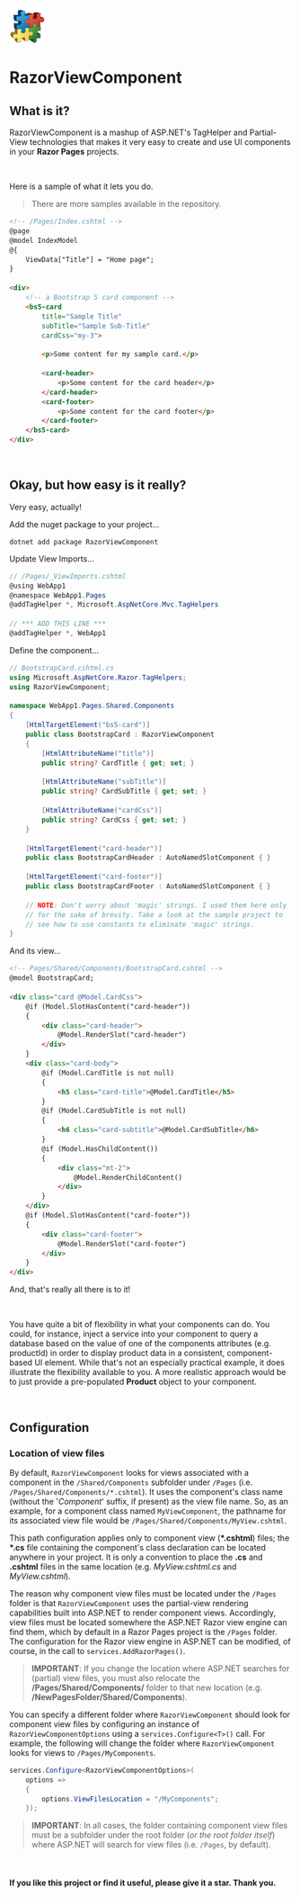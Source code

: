 ﻿<img src="Logo.png" alt="project icon" />

# RazorViewComponent

## What is it?

RazorViewComponent is a mashup of ASP.NET's TagHelper and Partial-View technologies that makes it very easy to create and use UI components in your __Razor Pages__ projects.

<br>

Here is a sample of what it lets you do.

> There are more samples available in the repository.

```HTML
<!-- /Pages/Index.cshtml -->
@page
@model IndexModel
@{
	ViewData["Title"] = "Home page";
}

<div>
	<!-- a Bootstrap 5 card component -->
	<bs5-card 
		title="Sample Title" 
		subTitle="Sample Sub-Title"
		cardCss="my-3">

		<p>Some content for my sample card.</p>

		<card-header>
			<p>Some content for the card header</p>
		</card-header>
		<card-footer>
			<p>Some content for the card footer</p>
		</card-footer>
	</bs5-card>
</div>
```

<br>

## Okay, but how easy is it really?

Very easy, actually!

Add the nuget package to your project...
```
dotnet add package RazorViewComponent
```

Update View Imports...

```C#
// /Pages/_ViewImports.cshtml
@using WebApp1
@namespace WebApp1.Pages
@addTagHelper *, Microsoft.AspNetCore.Mvc.TagHelpers

// *** ADD THIS LINE ***
@addTagHelper *, WebApp1
```

Define the component...

```C#
// BootstrapCard.cshtml.cs
using Microsoft.AspNetCore.Razor.TagHelpers;
using RazorViewComponent;

namespace WebApp1.Pages.Shared.Components
{
	[HtmlTargetElement("bs5-card")]
	public class BootstrapCard : RazorViewComponent
	{
		[HtmlAttributeName("title")]
		public string? CardTitle { get; set; }

		[HtmlAttributeName("subTitle")]
		public string? CardSubTitle { get; set; }

		[HtmlAttributeName("cardCss")]
		public string? CardCss { get; set; }
	}

	[HtmlTargetElement("card-header")]
	public class BootstrapCardHeader : AutoNamedSlotComponent { }

	[HtmlTargetElement("card-footer")]
	public class BootstrapCardFooter : AutoNamedSlotComponent { }

	// NOTE: Don't worry about 'magic' strings. I used them here only 
	// for the sake of brevity. Take a look at the sample project to 
	// see how to use constants to eliminate 'magic' strings.
}
```

And its view...

```HTML
<!-- Pages/Shared/Components/BootstrapCard.cshtml -->
@model BootstrapCard;

<div class="card @Model.CardCss">
	@if (Model.SlotHasContent("card-header"))
	{
		<div class="card-header">
			@Model.RenderSlot("card-header")
		</div>
	}
	<div class="card-body">
		@if (Model.CardTitle is not null)
		{
			<h5 class="card-title">@Model.CardTitle</h5>
		}
		@if (Model.CardSubTitle is not null)
		{
			<h6 class="card-subtitle">@Model.CardSubTitle</h6>
		}
		@if (Model.HasChildContent())
		{
			<div class="mt-2">
				@Model.RenderChildContent()
			</div>
		}
	</div>
	@if (Model.SlotHasContent("card-footer"))
	{
		<div class="card-footer">
			@Model.RenderSlot("card-footer")
		</div>
	}
</div>
```
And, that's really all there is to it!

<br>

You have quite a bit of flexibility in what your components can do. You could, for instance, inject a service into your component to query a database based on the value of one of the components attributes (e.g. productId) in order to display product data in a consistent, component-based UI element. While that's not an especially practical example, it does illustrate the flexibility available to you. A more realistic approach would be to just provide a pre-populated __Product__ object to your component.

<br>

## Configuration

### Location of view files

By default, `RazorViewComponent` looks for views associated with a component in the `/Shared/Components` subfolder under `/Pages` (i.e. `/Pages/Shared/Components/*.cshtml`). It uses the component's class name (without the '*Component*' suffix, if present) as the view file name. So, as an example, for a component class named `MyViewComponent`, the pathname for its associated view file would be `/Pages/Shared/Components/MyView.cshtml`. 

This path configuration applies only to component view (__*.cshtml__) files; the __*.cs__ file containing the component's class declaration can be located anywhere in your project. It is only a convention to place the __.cs__ and __.cshtml__ files in the same location (e.g. *MyView.cshtml.cs* and *MyView.cshtml*).

The reason why component view files must be located under the `/Pages` folder is that `RazorViewComponent` uses the partial-view rendering capabilities built into ASP.NET to render component views. 
Accordingly, view files must be located somewhere the ASP.NET Razor view engine can find them, which by default in a Razor Pages project is the `/Pages` folder. The configuration for the Razor view engine in ASP.NET can be modified, of course, in the call to `services.AddRazorPages()`.

> __IMPORTANT__: If you change the location where ASP.NET searches for (partial) view files, you must also relocate the __/Pages/Shared/Components/__ folder to that new location (e.g. __/NewPagesFolder/Shared/Components__).

You can specify a different folder where `RazorViewComponent` should look for component view files by configuring an instance of `RazorViewComponentOptions` using a `services.Configure<T>()` call. 
For example, the following will change the folder where `RazorViewComponent` looks for views to `/Pages/MyComponents`.

```C#
services.Configure<RazorViewComponentOptions>(
	options =>
	{
		options.ViewFilesLocation = "/MyComponents";
	});
```

> __IMPORTANT__: In all cases, the folder containing component view files must be a subfolder under the root folder (*or the root folder itself*) where ASP.NET will search for view files (i.e. `/Pages`, by default).

<br>

#### If you like this project or find it useful, please give it a star. Thank you.
